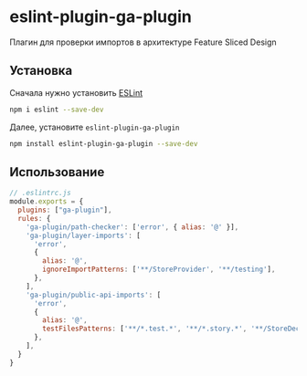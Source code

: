 # eslint-plugin-ga-plugin

Плагин для проверки импортов в архитектуре Feature Sliced Design

## Установка

Сначала нужно установить [ESLint](https://eslint.org/)

```sh
npm i eslint --save-dev
```



Далее, установите `eslint-plugin-ga-plugin`

```sh
npm install eslint-plugin-ga-plugin --save-dev
```

## Использование

```js
// .eslintrc.js
module.exports = {
  plugins: ["ga-plugin"],
  rules: {
    'ga-plugin/path-checker': ['error', { alias: '@' }],
    'ga-plugin/layer-imports': [
      'error',
      {
        alias: '@',
        ignoreImportPatterns: ['**/StoreProvider', '**/testing'],
      },
    ],
    'ga-plugin/public-api-imports': [
      'error',
      {
        alias: '@',
        testFilesPatterns: ['**/*.test.*', '**/*.story.*', '**/StoreDecorator.tsx'],
      },
    ],
  }
}
```

